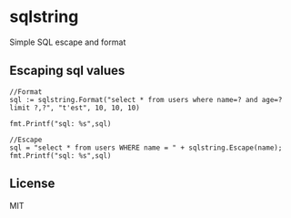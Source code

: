 # sqlstring

Simple SQL escape and format 


## Escaping sql values

```golang
//Format
sql := sqlstring.Format("select * from users where name=? and age=? limit ?,?", "t'est", 10, 10, 10)

fmt.Printf("sql: %s",sql)

//Escape
sql = "select * from users WHERE name = " + sqlstring.Escape(name);
fmt.Printf("sql: %s",sql)

```

## License

MIT